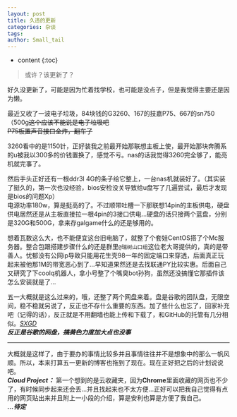 ```yaml
---
layout: post
title: 久违的更新
categories: 杂谈
tags: 
author: Small_tail
---
```


* content
{:toc}

> 或许？该更新了？  

好久没更新了，可能是因为忙着找学校，也可能是没点子，但是我觉得主要还是因为懒。







最近又收了一波电子垃圾，84块钱的G3260、167的技嘉P75、667的sn750（500g~~这个应该不能说是电子垃圾吧~~  
~~P75板置声音接口全炸，翻车了~~   

3260看中的是1150针，正好装我之前最开始那联想主板上使，最开始那块奔腾系的u被我以300多的价钱置换了，感觉不亏。nas的话我觉得3260完全够了，能亮机就完事了。 
  
然后手头正好还有一根ddr3l 4G的条子给它整上，一台nas机就装好了。（其实装了挺久的，第一次也没经验，bios安检没关导致给u盘写了几遍尝试，最后才发现是bios的问题Xp）  
电源功率180w，算是挺高的了。不过顺带吐槽一下那联想14pin的主板供电，硬盘供电居然还是从主板直接拉一根4pin的3接口供电…硬盘的话只接两个蓝盘，分别是320G和500G，拿来存galgame什么的还是够用的。  

想着瓦数这么大，也不能便宜这台旧电脑了，就整了个套娃CentOS搭了个Mc服务器。整合包跟搭建步骤什么的还是群里`@瑞树山口组`这位老大哥提供的，真的是带善人。忧郁没有公网ip导致只能用花生壳98一年的固定端口来穿透，后面真正玩起来被他那1M的带宽恶心到了…早知道果然还是去找联通PY比较实惠。后面自己又研究了下coolq机器人，拿小号整了个嘴臭bot孙狗，虽然还没搞懂它那插件该怎么安装就是了… 
   
五一大概就是这么过来的，哦，还整了两个网盘来着。盘是谷歌的团队盘，无限空间，稳不稳就另说了，反正也不存什么重要的东西。加了些什么也忘了，回家补充吧（记得的话），反正就是不用翻墙也能上传和下载了，和GitHub的托管有几分相似。*[SXGD](https://sxgb.shunxi.workers.dev)*  
***反正是谷歌的网盘，~~搞黄色~~力度加大点也没事***  

---  
大概就是这样了，由于要办的事情比较多并且事情往往并不是想象中的那么一帆风顺。所以，本来打算五一更新的博客也拖到了现在。现在正好把之后的计划说说吧。  
***Cloud Project：*** 第一个想到的是云收藏夹，因为**Chrome**里面收藏的网页也不少了，有时候同步起来还会丢…并且找起来也不太方便…正好可以把我自己觉得有点用的网页贴出来并且附上一小段的介绍，算是安利也算是方便了我自己。  
***…待定***
